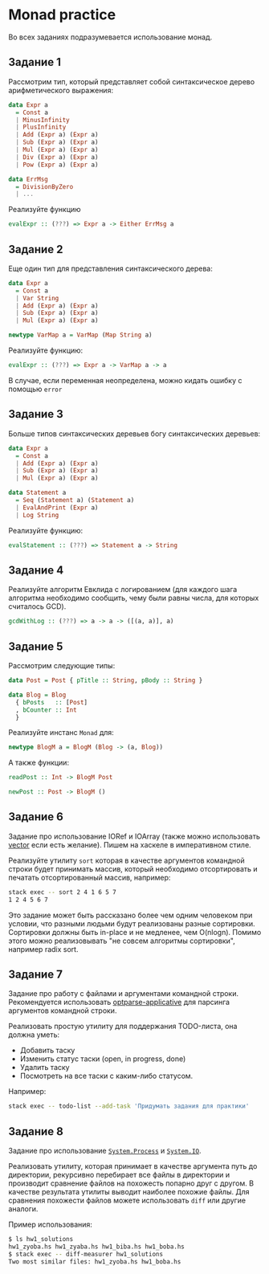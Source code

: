 # Monad practice

Во всех заданиях подразумевается использование монад.

## Задание 1

Рассмотрим тип, который представляет собой синтаксическое дерево арифметического выражения:
```haskell
data Expr a
  = Const a
  | MinusInfinity
  | PlusInfinity
  | Add (Expr a) (Expr a)
  | Sub (Expr a) (Expr a)
  | Mul (Expr a) (Expr a)
  | Div (Expr a) (Expr a)
  | Pow (Expr a) (Expr a)

data ErrMsg
  = DivisionByZero
  | ...
```

Реализуйте функцию
```haskell
evalExpr :: (???) => Expr a -> Either ErrMsg a
```

## Задание 2

Еще один тип для представления синтаксического дерева:
```haskell
data Expr a
  = Const a
  | Var String
  | Add (Expr a) (Expr a)
  | Sub (Expr a) (Expr a)
  | Mul (Expr a) (Expr a)

newtype VarMap a = VarMap (Map String a)
```

Реализуйте функцию:
```haskell
evalExpr :: (???) => Expr a -> VarMap a -> a
```

В случае, если переменная неопределена, можно кидать ошибку с помощью `error`

## Задание 3

Больше типов синтаксических деревьев богу синтаксических деревьев:
```haskell
data Expr a
  = Const a
  | Add (Expr a) (Expr a)
  | Sub (Expr a) (Expr a)
  | Mul (Expr a) (Expr a)

data Statement a
  = Seq (Statement a) (Statement a)
  | EvalAndPrint (Expr a)
  | Log String
```

Реализуйте функцию:
```haskell
evalStatement :: (???) => Statement a -> String
```

## Задание 4

Реализуйте алгоритм Евклида с логированием
(для каждого шага алгоритма необходимо сообщить, чему были равны числа,
для которых считалось GCD).

```haskell
gcdWithLog :: (???) => a -> a -> ([(a, a)], a)
```

## Задание 5

Рассмотрим следующие типы:
```haskell
data Post = Post { pTitle :: String, pBody :: String }

data Blog = Blog
  { bPosts   :: [Post]
  , bCounter :: Int
  }
```

Реализуйте инстанс `Monad` для:
```haskell
newtype BlogM a = BlogM (Blog -> (a, Blog))
```

А также функции:
```haskell
readPost :: Int -> BlogM Post

newPost :: Post -> BlogM ()
```

## Задание 6

Задание про использование IORef и IOArray (также можно использовать [vector](https://hackage.haskell.org/package/vector) если есть желание).
Пишем на хаскеле в императивном стиле.

Реализуйте утилиту `sort` которая в качестве аргументов командной строки будет
принимать массив, который необходимо отсортировать и печатать отсортированный массив,
например:
```sh
stack exec -- sort 2 4 1 6 5 7
1 2 4 5 6 7
```

Это задание может быть рассказано более чем одним человеком при условии, что разными людьми
будут реализованы разные сортировки. Сортировки должны быть in-place и не медленее,
чем O(nlogn). Помимо этого можно реализовывать "не совсем алгоритмы сортировки",
например radix sort.

## Задание 7

Задание про работу с файлами и аргументами командной строки.
Рекомендуется использовать [optparse-applicative](https://hackage.haskell.org/package/optparse-applicative)
для парсинга аргументов командной строки.

Реализовать простую утилиту для поддержания TODO-листа, она должна уметь:
* Добавить таску
* Изменить статус таски (open, in progress, done)
* Удалить таску
* Посмотреть на все таски с каким-либо статусом.

Например:
```sh
stack exec -- todo-list --add-task 'Придумать задания для практики'
```

## Задание 8

Задание про использование [`System.Process`](https://hackage.haskell.org/package/process-1.6.7.0/docs/System-Process.html)
и [`System.IO`](http://hackage.haskell.org/package/base-4.12.0.0/docs/System-IO.html).

Реализовать утилиту, которая принимает в качестве аргумента путь до директории,
рекурсивно перебирает все файлы в директории и производит сравнение файлов на похожесть
попарно друг с другом. В качестве результата утилиты выводит наиболее похожие
файлы. Для сравнения похожести файлов можете использовать `diff` или другие аналоги.

Пример использования:
```sh
$ ls hw1_solutions
hw1_zyoba.hs hw1_zyaba.hs hw1_biba.hs hw1_boba.hs
$ stack exec -- diff-measurer hw1_solutions
Two most similar files: hw1_zyoba.hs hw1_boba.hs
```
